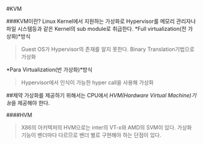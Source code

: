 ﻿#KVM
 
###KVM이란?
Linux Kernel에서 지원하는 가상화로 Hypervisor를 메모리 관리자나 파일 시스템등과 같은 Kernel의 sub module로 취급한다.
*Full virtualization(전 가상화)*방식
>Guest OS가 Hypervisor의 존재를 알지 못한다. Binary Translation기법으로 가상화

*Para Virtualization(반 가상화)*방식
>Hypervisor에서 인식이 가능한 hyper call을 사용해 가상화

##제약
가상화를 제공하기 위해서는 CPU에서 *HVM(Hardware Virtual Machine)기능*을 제공해야 한다.

####HVM
>X86의 아키텍처의 HVM으로는 inter의 VT-x와 AMD의 SVM이 있다.
>가상화 기능이 벤더마다 다르므로 벤더 별로 구현해야 하는 단점이 있다.

